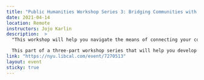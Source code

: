 ```yaml
---
title: "Public Humanities Workshop Series 3: Bridging Communities with Digital Scholarship"
date: 2021-04-14
location: Remote
instructors: Jojo Karlin
description:  >
  "This workshop will help you navigate the means of connecting your communities to and through your scholarship. Presenting tools to manage resources and data, we will show you some of the services available at the library to help you connect your scholarship to a wider public.

  This part of a three-part workshop series that will help you develop the digital skills needed to support your Public Humanities work. The workshops will help you cultivate your online presence as well as identifying strategies for engaging with audiences and communities relevant to your work. Each workshop will have two parts—a one-hour group session to introduce topics and tools, followed later in the week by a drop-in session to set up practical steps for moving forward. Students may sign up for just one or two workshops, although we hope you'll be able to join us for all three!"
link: "https://nyu.libcal.com/event/7270513"
layout: event
sticky: true
---
```


